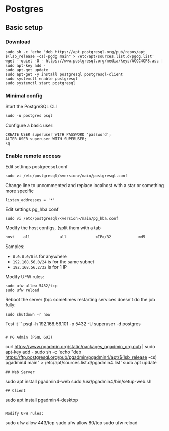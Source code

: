 # Postgres
## Basic setup

### Download
```
sudo sh -c 'echo "deb https://apt.postgresql.org/pub/repos/apt $(lsb_release -cs)-pgdg main" > /etc/apt/sources.list.d/pgdg.list'
wget --quiet -O - https://www.postgresql.org/media/keys/ACCC4CF8.asc | sudo apt-key add -
sudo apt-get update
sudo apt-get -y install postgresql postgresql-client
sudo systemctl enable postgresql
sudo systemctl start postgresql
```

### Minimal config
Start the PostgreSQL CLI
```
sudo -u postgres psql
```

Configure a basic user:
```
CREATE USER superuser WITH PASSWORD 'password';
ALTER USER superuser WITH SUPERUSER;
\q
```


### Enable remote access
Edit settings postgreesql.conf
```
sudo vi /etc/postgresql/<version>/main/postgresql.conf
```

Change line to uncommented and replace localhost with a star or something more specific
```
listen_addresses = '*'
```

Edit settings pg_hba.conf
```
sudo vi /etc/postgresql/<version>/main/pg_hba.conf
```

Modify the host configs, (split them with a tab
```
host    all             all             <IP>/32            md5
```

Samples:
- `0.0.0.0/0` is for anywhere
- `192.168.56.0/24` is for the same subnet
- `192.168.56.2/32` is for 1 IP


Modify UFW rules:
```
sudo ufw allow 5432/tcp
sudo ufw reload
```

Reboot the server (b/c sometimes restarting services doesn't do the job fully:
```
sudo shutdown -r now
```

Test it 
``
psql -h 192.168.56.101 -p 5432 -U superuser -d postgres
```

# PG Admin (PSQL GUI)
```
curl https://www.pgadmin.org/static/packages_pgadmin_org.pub | sudo apt-key add -
sudo sh -c 'echo "deb https://ftp.postgresql.org/pub/pgadmin/pgadmin4/apt/$(lsb_release -cs) pgadmin4 main" > /etc/apt/sources.list.d/pgadmin4.list'
sudo apt update
```
## Web Server
```
sudo apt install pgadmin4-web
sudo /usr/pgadmin4/bin/setup-web.sh
```
## Client 
```
sudo apt install pgadmin4-desktop
```

Modify UFW rules:
```
sudo ufw allow 443/tcp
sudo ufw allow 80/tcp
sudo ufw reload
```
